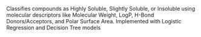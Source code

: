 Classifies compounds as Highly Soluble, Slightly Soluble, or Insoluble using molecular descriptors like Molecular Weight, LogP, H-Bond Donors/Acceptors, and Polar Surface Area. Implemented with Logistic Regression and Decision Tree models
